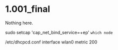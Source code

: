 # 1.001_final

Nothing here.

sudo setcap 'cap_net_bind_service=+ep' `which node`

/etc/dhcpcd.conf
interface wlan0
metric 200